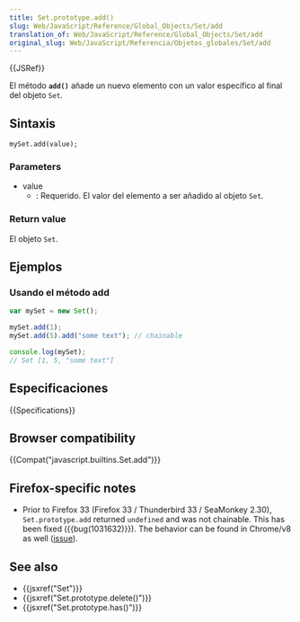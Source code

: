 ```yaml
---
title: Set.prototype.add()
slug: Web/JavaScript/Reference/Global_Objects/Set/add
translation_of: Web/JavaScript/Reference/Global_Objects/Set/add
original_slug: Web/JavaScript/Referencia/Objetos_globales/Set/add
---
```


{{JSRef}}

El método **`add()`** añade un nuevo elemento con un valor específico al final del objeto `Set`.

## Sintaxis

```
mySet.add(value);
```

### Parameters

- value
  - : Requerido. El valor del elemento a ser añadido al objeto `Set`.

### Return value

El objeto `Set`.

## Ejemplos

### Usando el método add

```js
var mySet = new Set();

mySet.add(1);
mySet.add(5).add("some text"); // chainable

console.log(mySet);
// Set [1, 5, "some text"]
```

## Especificaciones

{{Specifications}}

## Browser compatibility

{{Compat("javascript.builtins.Set.add")}}

## Firefox-specific notes

- Prior to Firefox 33 (Firefox 33 / Thunderbird 33 / SeaMonkey 2.30), `Set.prototype.add` returned `undefined` and was not chainable. This has been fixed ({{bug(1031632)}}). The behavior can be found in Chrome/v8 as well ([issue](https://code.google.com/p/v8/issues/detail?id=3410)).

## See also

- {{jsxref("Set")}}
- {{jsxref("Set.prototype.delete()")}}
- {{jsxref("Set.prototype.has()")}}
